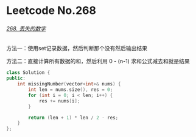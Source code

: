 # Leetcode No.268

###### [268. 丢失的数字](https://leetcode-cn.com/problems/missing-number/)

方法一：使用set记录数据，然后判断那个没有然后输出结果

方法二：直接计算所有数据的和，然后利用 0 - (n-1) 求和公式减去和就是结果

```c++
class Solution {
public:
    int missingNumber(vector<int>& nums) {
        int len = nums.size(), res = 0;
        for (int i = 0; i < len; i++) {
            res += nums[i];
        }

        return (len + 1) * len / 2 - res; 
    }
};
```

